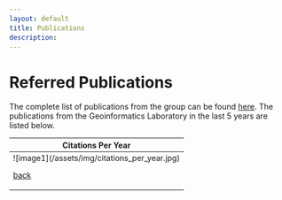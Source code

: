 ```yaml
---
layout: default
title: Publications
description:
---
```


# Referred Publications
The complete list of publications from the group can be found [here](https://scholar.google.com/citations?hl=en&user=n1U-zvkAAAAJ). The publications from the Geoinformatics Laboratory in the last 5 years are listed below.

 <table>
<colgroup>
<col width="100%" />
</colgroup>
<thead>
<tr class="header">
<th colspan="8">Citations Per Year</th>
</tr>
</thead>
<tbody>
<tr>
        
<td markdown="span">![image1](/assets/img/citations_per_year.jpg)<br>


[back](./)
